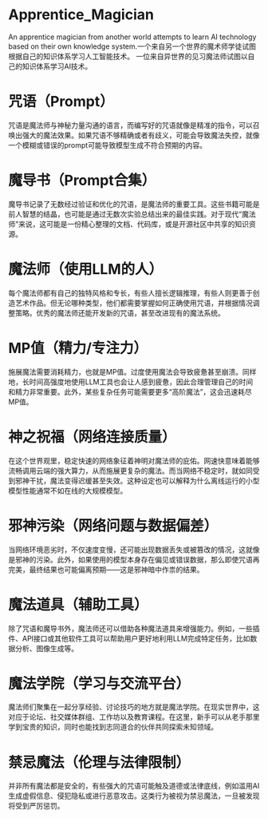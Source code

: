 # Apprentice_Magician
An apprentice magician from another world attempts to learn AI technology based on their own knowledge system.一个来自另一个世界的魔术师学徒试图根据自己的知识体系学习人工智能技术。
一位来自异世界的见习魔法师试图以自己的知识体系学习AI技术。

# 咒语（Prompt）
咒语是魔法师与神秘力量沟通的语言，而编写好的咒语就像是精准的指令，可以召唤出强大的魔法效果。如果咒语不够精确或者有歧义，可能会导致魔法失控，就像一个模糊或错误的prompt可能导致模型生成不符合预期的内容。

# 魔导书（Prompt合集）
魔导书记录了无数经过验证和优化的咒语，是魔法师的重要工具。这些书籍可能是前人智慧的结晶，也可能是通过无数次实验总结出来的最佳实践。对于现代“魔法师”来说，这可能是一份精心整理的文档、代码库，或是开源社区中共享的知识资源。

# 魔法师（使用LLM的人）
每个魔法师都有自己的独特风格和专长，有些人擅长逻辑推理，有些人则更善于创造艺术作品。但无论哪种类型，他们都需要掌握如何正确使用咒语，并根据情况调整策略。优秀的魔法师还能开发新的咒语，甚至改进现有的魔法系统。

# MP值（精力/专注力）
施展魔法需要消耗精力，也就是MP值。过度使用魔法会导致疲惫甚至崩溃。同样地，长时间高强度地使用LLM工具也会让人感到疲惫，因此合理管理自己的时间和精力非常重要。此外，某些复杂任务可能需要更多“高阶魔法”，这会迅速耗尽MP值。

# 神之祝福（网络连接质量）
在这个世界观里，稳定快速的网络象征着神明对魔法师的庇佑。网速快意味着能够流畅调用云端的强大算力，从而施展更复杂的魔法。而当网络不稳定时，就如同受到邪神干扰，魔法变得迟缓甚至失效。这种设定也可以解释为什么离线运行的小型模型性能通常不如在线的大规模模型。

# 邪神污染（网络问题与数据偏差）
当网络环境恶劣时，不仅速度变慢，还可能出现数据丢失或被篡改的情况，这就像是邪神的污染。此外，如果使用的模型本身存在偏见或错误数据，那么即使咒语再完美，最终结果也可能偏离预期——这是邪神暗中作祟的结果。

# 魔法道具（辅助工具）
除了咒语和魔导书外，魔法师还可以借助各种魔法道具来增强能力。例如，一些插件、API接口或其他软件工具可以帮助用户更好地利用LLM完成特定任务，比如数据分析、图像生成等。

# 魔法学院（学习与交流平台）
魔法师们聚集在一起分享经验、讨论技巧的地方就是魔法学院。在现实世界中，这对应于论坛、社交媒体群组、工作坊以及教育课程。在这里，新手可以从老手那里学到宝贵的知识，同时也能找到志同道合的伙伴共同探索未知领域。

# 禁忌魔法（伦理与法律限制）
并非所有魔法都是安全的，有些强大的咒语可能触及道德或法律底线，例如滥用AI生成虚假信息、侵犯隐私或进行恶意攻击。这类行为被视为禁忌魔法，一旦被发现将受到严厉惩罚。
